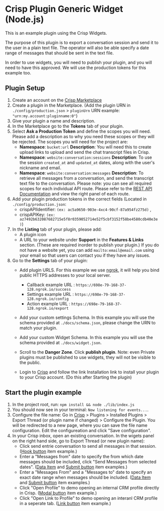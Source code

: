# Crisp Plugin Generic Widget (Node.js)

This is an example plugin using the Crisp Widgets. 

The purpose of this plugin is to export a conversation session and send it to the user in a plain text file. The operator will also be able specify a date range of messages that should be sent in the text file. 

In order to use widgets, you will need to publish your plugin, and you will need to have this approved. We will use the production tokens for this example too.

## Plugin Setup

1. Create an account on the [Crisp Marketplace](https://marketplace.crisp.chat)
2. Create a plugin in the Marketplace. (Add the plugin URN in `./config/production.json` > `pluginUrn` URN example: `"urn:my.account:pluginname:0"`)
3. Give your plugin a name and description.
4. In the Marketplace go to the **Tokens** tab of your plugin.
5. Select **Ask a Production Token** and define the scopes you will need. Please add a description as to why you need these scopes or they will be rejected. The scopes you will need for the project are:
    * **Namespace**: `bucket:url`                     **Description**: You will need this to create upload links to upload and send the chat transcript files in Crisp.
    * **Namespace**: `website:conversation:sessions`  **Description**: To use the session `created_at` and `updated_at` dates, along with the user's nickname and email.
    * **Namespace**: `website:conversation:messages`  **Description**: To retrieve all messages from a conversation, and send the transcript text file to the conversation. 
  Please note: you can see all required scopes for each individual API route. Please refer to the [REST API Documentation](https://docs.crisp.chat/references/rest-api/v1/) and view the right panel of each route.
6. Add your plugin production tokens in the correct fields (Located in `./config/production.json`: 
     * crispAPIIdentifier: `(ex: ac5a9650-903e-4xc4-90cf-87a954fz275d)` ,
     * crispAPIKey: `(ex: az7492b632087682715e5f8r0359052714e52f5cbf3152f58be4580cdb40e3e)`)
7. In the **Listing** tab of your plugin, please add:
     * A plugin icon
     * A URL to your website under **Support** in the **Features & Links** section. (These are required inorder to publish your plugin.)
  If you do not have a website yet, you can add `mailto:email@email.com` using your email so that users can contact you if they have any issues.
8. Go to the **Settings** tab of your plugin:
    * Add plugin URLS. For this example we use [ngrok](https://ngrok.com), it will help you bind public HTTPS addresses to your local server.
      * Callback example URL : `https://698e-79-168-37-128.ngrok.io/success`
      * Settings example URL : `https://698e-79-168-37-128.ngrok.io/config`
      * Action example URL   : `https://698e-79-168-37-128.ngrok.io/export`

    * Add your custom settings Schema. In this example you will use the schema provided at `./docs/schema.json`, please change the URN to match your plugin. 
    * Add your custom Widget Schema. In this example you will use the schema provided at `./docs/widget.json`.

    * Scroll to the **Danger Zone**. Click **publish plugin**. Note: even Private plugins must be published to use widgets, they will not be visible to the public.
    * Login to [Crisp](https://app.crisp.chat) and follow the link Installation link to install your plugin to your Crisp account. (Do this after Starting the plugin)

## Start the plugin example

1. In the project root, run: `npm install && node ./lib/index.js`
2. You should now see in your terminal: `Now listening for events...`. 
3. Configure the file name: Go in [Crisp](https://app.crisp.chat) > Plugins > Installed Plugins > Export Thread (or plugin name if changed) > Configure the Plugin. You will be redirected to a new page, where you can save the file name configuration. Edit the configureation and click "Save configuration".
3. In your Crisp inbox, open an existing conversation. In the wigets panel on the right hand side, go to Export Thread (or new plugin name):
    * Click send entrie conversation to send all messages in that session. ([Hook button](https://docs.crisp.chat/guides/plugins/widgets/generic-widget/#hook-button-item) item example.)
    * Enter a "Messages from" date to specify the from which date messages should be included, click "Send Messages from selected dates". ([Data Item](https://docs.crisp.chat/guides/plugins/widgets/generic-widget/#data-item) and [Submit button](https://docs.crisp.chat/guides/plugins/widgets/generic-widget/#submit-button-item) item examples.)
    * Enter a "Messages From" and a "Messages to" date to specify an exact date range when messages should be included. ([Data Item](https://docs.crisp.chat/guides/plugins/widgets/generic-widget/#data-item) and [Submit button](https://docs.crisp.chat/guides/plugins/widgets/generic-widget/#submit-button-item) item examples.)
    * Click "Open Profile" to demo opening an internal CRM profile directly in Crisp. ([Modal button](https://docs.crisp.chat/guides/plugins/widgets/generic-widget/#modal-button-item) item example.)
    * Click "Open Link to Profile" to demo opening an interanl CRM profile in a seperate tab. ([Link button](https://docs.crisp.chat/guides/plugins/widgets/generic-widget/#link-button-item) item example.)

